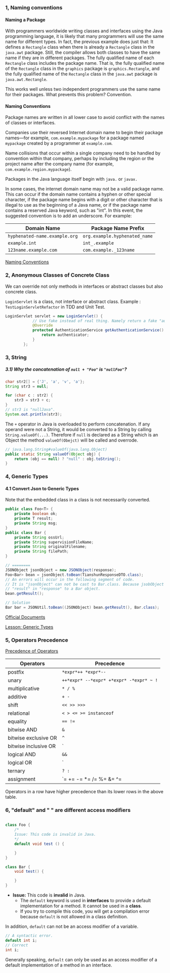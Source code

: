 ### 1, Naming conventions

#### Naming a Package

With programmers worldwide writing classes and interfaces using the  Java programming language, it is likely that many programmers will use  the same name for different types. In fact, the previous example does  just that: It defines a `Rectangle` class when there is already a `Rectangle` class in the `java.awt` package. Still, the compiler allows both classes to have the same name  if they are in different packages. The fully qualified name of each `Rectangle` class includes the package name. That is, the fully qualified name of the `Rectangle` class in the `graphics` package is `graphics.Rectangle`, and the fully qualified name of the `Rectangle` class in the `java.awt` package is `java.awt.Rectangle`.

This works well unless two independent programmers use the same name for their packages. What prevents this problem? Convention.

#### Naming Conventions

Package names are written in all lower case to avoid conflict with the names of classes or interfaces.

Companies use their reversed Internet domain name to begin their package names—for example, `com.example.mypackage` for a package named `mypackage` created by a programmer at `example.com`.

Name collisions that occur within a single company need to be handled by convention within that company, perhaps by including the region or  the project name after the company name (for example, `com.example.region.mypackage`).

Packages in the Java language itself begin with `java.` or `javax.`

In some cases, the internet domain name may not be a valid package  name. This can occur if the domain name contains a hyphen or other  special character, if the package name begins with a digit or other  character that is illegal to use as the beginning of a Java name, or if  the package name contains a reserved Java keyword, such as "int". In  this event, the suggested convention is to add an underscore. For  example:

| Domain Name                   | Package Name Prefix           |
| ----------------------------- | ----------------------------- |
| `hyphenated-name.example.org` | `org.example.hyphenated_name` |
| `example.int`                 | `int_.example`                |
| `123name.example.com`         | `com.example._123name`        |

[Naming Conventions](https://docs.oracle.com/javase/tutorial/java/package/namingpkgs.html)

### 2, Anonymous Classes of Concrete Class

We can override not only methods in interfaces or abstract classes  but also concrete class.

`LoginServlet` is a class, not interface or abstract class.  Example : `TestLoginServletRefactor` in TDD and Unit Test.

```java
LoginServlet servlet = new LoginServlet() {
            // Use fake instead of real thing. Namely return a fake "authenticator".
            @Override
            protected AuthenticationService getAuthenticationService() {
                return authenticator;
            }
        };
```

### 3, String

##### 3.1) Why the concatenation of `null + "Foo"` is `"nullFoo"`?

```java
char str2[] = {'J', 'a', 'v', 'a'};
String str3 = null;

for (char c : str2) {
    str3 = str3 + c;
}
// str3 is "nullJava".
System.out.println(str3);
```

The `+` operator in Java is overloaded to perform concatenation. If any operand were not a String, it would be converted to a String by calling `String.valueOf(...)`. Therefore if `null` is declared as a String which is an Object the method `valueOf(Obejct)` will be called and overrode. 

```java
// java.lang.String#valueOf(java.lang.Object)
public static String valueOf(Object obj) {
    return (obj == null) ? "null" : obj.toString();
}
```

### 4, Generic Types

#### 4.1 Convert Json to Generic Types

Note that the embedded class in a class is not necessarily converted. 

```java
public class Foo<T> {
    private boolean ok;
    private T result;
    private String msg;
}
public class Bar {
    private String ossUrl;
    private String supervisionFileName;
    private String originalFilename;
    private String filePath;
}

// ========
JSONObject jsonObject = new JSONObject(response);
Foo<Bar> bean = jsonObject.toBean(TianshunResponseDTO.class);
// An errors will occur in the following segment of code. 
// It is "jsonObject" can not be cast to Bar.class. Because jsobObject didn't convert the 
// "result" in "response" to a Bar object.
bean.getResult();

// Solution
Bar bar = JSONUtil.toBean((JSONObject) bean.getResult(), Bar.class);
```

[Official Documents](https://docs.oracle.com/javase/tutorial/java/generics/index.html)

[Lesson: Generic Types](https://docs.oracle.com/javase/tutorial/extra/generics/index.html)



### 5, Operators Precedence

[Precedence of Operators](https://docs.oracle.com/javase/tutorial/java/nutsandbolts/operators.html)

| Operators            | Precedence                               |
| -------------------- | ---------------------------------------- |
| postfix              | `*expr*++ *expr*--`                      |
| unary                | `++*expr* --*expr* +*expr* -*expr* ~ !`  |
| multiplicative       | `* / %`                                  |
| additive             | `+ -`                                    |
| shift                | `<< >> >>>`                              |
| relational           | `< > <= >= instanceof`                   |
| equality             | `== !=`                                  |
| bitwise AND          | `&`                                      |
| bitwise exclusive OR | `^`                                      |
| bitwise inclusive OR | `|`                                      |
| logical AND          | `&&`                                     |
| logical OR           | `||`                                     |
| ternary              | `? :`                                    |
| assignment           | `= += -= *= /= %= &= ^= |= <<= >>= >>>=` |

Operators in a row have higher precedence than its lower rows in the above table. 

### 6, "default" and "  " are different access modifiers

```java

class Foo {
    /*
    Issue: This code is invalid in Java.
    */
    default void test () {

    }
}

class Bar {
    void test() {

    }
}

```

- **Issue:** This code is **invalid** in Java.
  - The `default` keyword is used in **interfaces** to provide a default implementation for a method. It cannot be used in a **class**.
  - If you try to compile this code, you will get a compilation error because `default` is not allowed in a class definition.

In addition, `default` can not be an access modifier of a variable.

```java
// A syntactic error.
default int i;
// Correct
int i;
```

Generally speaking, `default` can only be used as an access modifier of a default implementation of a method in an interface.